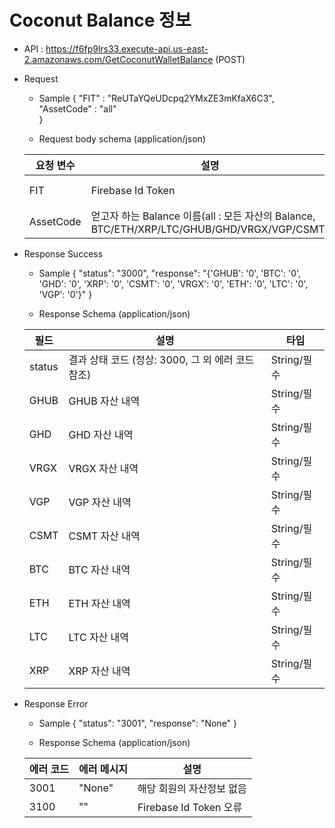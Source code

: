 # Coconut Balance 정보


- API : https://f6fp9lrs33.execute-api.us-east-2.amazonaws.com/GetCoconutWalletBalance (POST)


- Request

  * Sample
  {
      "FIT" : "ReUTaYQeUDcpq2YMxZE3mKfaX6C3",
      "AssetCode" : "all"                    
  }
  
  * Request body schema (application/json)
  
  요청 변수 | 설명 | 타입
  ------------ | ------------- | -------------
  FIT | Firebase Id Token | String/필수
  AssetCode | 얻고자 하는 Balance 이름(all : 모든 자산의 Balance, BTC/ETH/XRP/LTC/GHUB/GHD/VRGX/VGP/CSMT) | String/필수

- Response Success

  * Sample 
  {
      "status": "3000",
      "response": "{'GHUB': '0', 'BTC': '0', 'GHD': '0', 'XRP': '0', 'CSMT': '0', 'VRGX': '0', 'ETH': '0', 'LTC': '0', 'VGP': '0'}"
  }
  
  * Response Schema (application/json)

  필드 | 설명 | 타입
  ------------ | ------------- | -------------
  status | 결과 상태 코드 (정상: 3000, 그 외 에러 코드 참조) | String/필수
  GHUB | GHUB 자산 내역 | String/필수
  GHD | GHD 자산 내역 | String/필수
  VRGX | VRGX 자산 내역 | String/필수
  VGP | VGP 자산 내역 | String/필수
  CSMT | CSMT 자산 내역 | String/필수
  BTC | BTC 자산 내역 | String/필수
  ETH | ETH 자산 내역 | String/필수
  LTC | LTC 자산 내역 | String/필수
  XRP | XRP 자산 내역 | String/필수
              
- Response Error
  
  * Sample
  {
      "status": "3001",
      "response": "None"
  }
  
  * Response Schema (application/json)

  에러 코드 | 에러 메시지 | 설명
  ------------ | ------------- | -------------
  3001 | "None" | 해당 회원의 자산정보 없음
  3100 | "" | Firebase Id Token 오류
  
